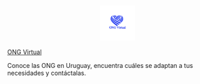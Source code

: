 
<!-- PROJECT LOGO -->
<div align="center">
  <a href="https://elizabetrgz.github.io/ong_virtual/">
    <img src="img/image.png" alt="Logo" width="80" height="80">
  </a>
</div>

[ONG Virtual](https://elizabetrgz.github.io/ong_virtual/)

Conoce las ONG en Uruguay, encuentra cuáles se adaptan a tus necesidades y contáctalas.
